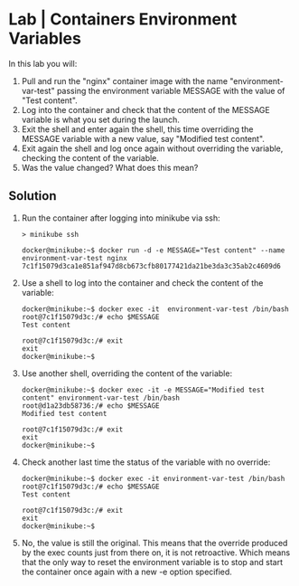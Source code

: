 # Lab | Containers Environment Variables

In this lab you will:

1. Pull and run the "nginx" container image with the name "environment-var-test" passing the environment variable MESSAGE with the value of "Test content".
2. Log into the container and check that the content of the MESSAGE variable is what you set during the launch.
3. Exit the shell and enter again the shell, this time overriding the MESSAGE variable with a new value, say "Modified test content".
4. Exit again the shell and log once again without overriding the variable, checking the content of the variable.
5. Was the value changed? What does this mean?

## Solution

1. Run the container after logging into minikube via ssh:

   ```console
   > minikube ssh

   docker@minikube:~$ docker run -d -e MESSAGE="Test content" --name environment-var-test nginx
   7c1f15079d3ca1e851af947d8cb673cfb80177421da21be3da3c35ab2c4609d6
   ```

2. Use a shell to log into the container and check the content of the variable:

   ```console
   docker@minikube:~$ docker exec -it  environment-var-test /bin/bash
   root@7c1f15079d3c:/# echo $MESSAGE
   Test content

   root@7c1f15079d3c:/# exit
   exit
   docker@minikube:~$
   ```

3. Use another shell, overriding the content of the variable:

   ```console
   docker@minikube:~$ docker exec -it -e MESSAGE="Modified test content" environment-var-test /bin/bash
   root@d1a23db58736:/# echo $MESSAGE
   Modified test content

   root@7c1f15079d3c:/# exit
   exit
   docker@minikube:~$
   ```

4. Check another last time the status of the variable with no override:

   ```console
   docker@minikube:~$ docker exec -it environment-var-test /bin/bash
   root@7c1f15079d3c:/# echo $MESSAGE
   Test content

   root@7c1f15079d3c:/# exit
   exit
   docker@minikube:~$
   ```

5. No, the value is still the original. This means that the override produced by
   the exec counts just from there on, it is not retroactive. Which means that
   the only way to reset the environment variable is to stop and start the
   container once again with a new -e option specified.
